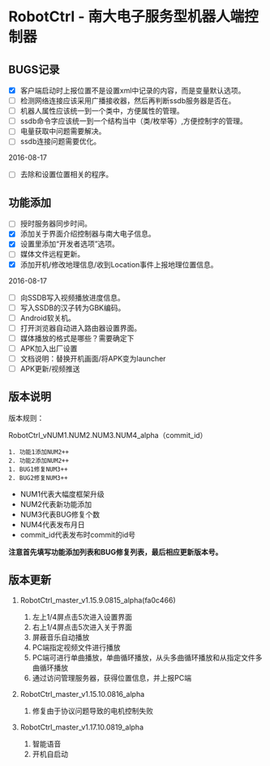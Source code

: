 # RobotCtrl - 南大电子服务型机器人端控制器

## BUGS记录

- [x] 客户端启动时上报位置不是设置xml中记录的内容，而是变量默认选项。
- [ ] 检测网络连接应该采用广播接收器，然后再判断ssdb服务器是否在。
- [ ] 机器人属性应该统一到一个类中，方便属性的管理。
- [ ] ssdb命令字应该统一到一个结构当中（类/枚举等）,方便控制字的管理。
- [ ] 电量获取中问题需要解决。
- [ ] ssdb连接问题需要优化。

2016-08-17

- [ ] 去除和设置位置相关的程序。

## 功能添加

- [ ] 授时服务器同步时间。
- [x] 添加关于界面介绍控制器与南大电子信息。
- [x] 设置里添加“开发者选项”选项。
- [ ] 媒体文件远程更新。
- [x] 添加开机/修改地理信息/收到Location事件上报地理位置信息。

2016-08-17

- [ ] 向SSDB写入视频播放进度信息。
- [ ] 写入SSDB的汉子转为GBK编码。
- [ ] Android软关机。
- [ ] 打开浏览器自动进入路由器设置界面。
- [ ] 媒体播放的格式是哪些？需要确定下
- [ ] APK加入出厂设置
- [ ] 文档说明：替换开机画面/将APK变为launcher
- [ ] APK更新/视频推送

## 版本说明

版本规则：

RobotCtrl_vNUM1.NUM2.NUM3.NUM4_alpha（commit_id）

    1. 功能1添加NUM2++
    2. 功能2添加NUM2++
    1. BUG1修复NUM3++
    2. BUG2修复NUM3++

- NUM1代表大幅度框架升级
- NUM2代表新功能添加
- NUM3代表BUG修复个数
- NUM4代表发布月日
- commit_id代表发布时commit的id号

**注意首先填写功能添加列表和BUG修复列表，最后相应更新版本号。**

## 版本更新

1. RobotCtrl_master_v1.15.9.0815_alpha(fa0c466)

    1. 左上1/4屏点击5次进入设置界面
    2. 右上1/4屏点击5次进入关于界面
    3. 屏蔽音乐自动播放
    4. PC端指定视频文件进行播放
    5. PC端可进行单曲播放，单曲循环播放，从头多曲循环播放和从指定文件多曲循环播放
    6. 通过访问管理服务器，获得位置信息，并上报PC端

2. RobotCtrl_master_v1.15.10.0816_alpha

    1. 修复由于协议问题导致的电机控制失败

3. RobotCtrl_master_v1.17.10.0819_alpha

    1. 智能语音
    2. 开机自启动